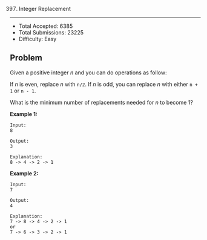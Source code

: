 397. Integer Replacement
---

- Total Accepted: 6385
- Total Submissions: 23225
- Difficulty: Easy


Problem
---
Given a positive integer _n_ and you can do operations as follow:

If _n_ is even, replace _n_ with `n/2`.
If _n_ is odd, you can replace _n_ with either `n + 1` or `n - 1`.

What is the minimum number of replacements needed for _n_ to become 1?

**Example 1:**

```
Input:
8

Output:
3

Explanation:
8 -> 4 -> 2 -> 1
```

**Example 2:**

```
Input:
7

Output:
4

Explanation:
7 -> 8 -> 4 -> 2 -> 1
or
7 -> 6 -> 3 -> 2 -> 1
```
